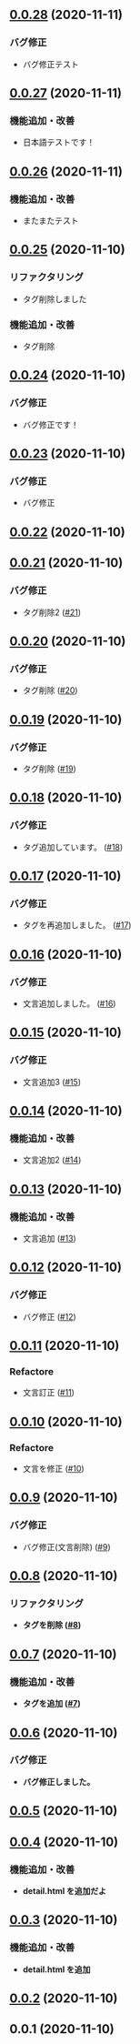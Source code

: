 
<a name="0.0.28"></a>
## [0.0.28](https://github.com/linecorphat/releaseTest/compare/0.0.27...0.0.28) (2020-11-11)

### バグ修正

* バグ修正テスト


<a name="0.0.27"></a>
## [0.0.27](https://github.com/linecorphat/releaseTest/compare/0.0.26...0.0.27) (2020-11-11)

### 機能追加・改善

* 日本語テストです！


<a name="0.0.26"></a>
## [0.0.26](https://github.com/linecorphat/releaseTest/compare/0.0.25...0.0.26) (2020-11-11)

### 機能追加・改善

* またまたテスト


<a name="0.0.25"></a>
## [0.0.25](https://github.com/linecorphat/releaseTest/compare/0.0.24...0.0.25) (2020-11-10)

### リファクタリング

* タグ削除しました

### 機能追加・改善

* タグ削除


<a name="0.0.24"></a>
## [0.0.24](https://github.com/linecorphat/releaseTest/compare/0.0.23...0.0.24) (2020-11-10)

### バグ修正

* バグ修正です！


<a name="0.0.23"></a>
## [0.0.23](https://github.com/linecorphat/releaseTest/compare/0.0.22...0.0.23) (2020-11-10)

### バグ修正

* バグ修正


<a name="0.0.22"></a>
## [0.0.22](https://github.com/linecorphat/releaseTest/compare/0.0.21...0.0.22) (2020-11-10)


<a name="0.0.21"></a>
## [0.0.21](https://github.com/linecorphat/releaseTest/compare/0.0.20...0.0.21) (2020-11-10)

### バグ修正

* タグ削除2 ([#21](https://github.com/linecorphat/releaseTest/issues/21))


<a name="0.0.20"></a>
## [0.0.20](https://github.com/linecorphat/releaseTest/compare/0.0.19...0.0.20) (2020-11-10)

### バグ修正

* タグ削除 ([#20](https://github.com/linecorphat/releaseTest/issues/20))


<a name="0.0.19"></a>
## [0.0.19](https://github.com/linecorphat/releaseTest/compare/0.0.18...0.0.19) (2020-11-10)

### バグ修正

* タグ削除 ([#19](https://github.com/linecorphat/releaseTest/issues/19))


<a name="0.0.18"></a>
## [0.0.18](https://github.com/linecorphat/releaseTest/compare/0.0.17...0.0.18) (2020-11-10)

### バグ修正

* タグ追加しています。 ([#18](https://github.com/linecorphat/releaseTest/issues/18))


<a name="0.0.17"></a>
## [0.0.17](https://github.com/linecorphat/releaseTest/compare/0.0.16...0.0.17) (2020-11-10)

### バグ修正

* タグを再追加しました。 ([#17](https://github.com/linecorphat/releaseTest/issues/17))


<a name="0.0.16"></a>
## [0.0.16](https://github.com/linecorphat/releaseTest/compare/0.0.15...0.0.16) (2020-11-10)

### バグ修正

* 文言追加しました。 ([#16](https://github.com/linecorphat/releaseTest/issues/16))


<a name="0.0.15"></a>
## [0.0.15](https://github.com/linecorphat/releaseTest/compare/0.0.14...0.0.15) (2020-11-10)

### バグ修正

* 文言追加3 ([#15](https://github.com/linecorphat/releaseTest/issues/15))


<a name="0.0.14"></a>
## [0.0.14](https://github.com/linecorphat/releaseTest/compare/0.0.13...0.0.14) (2020-11-10)

### 機能追加・改善

* 文言追加2 ([#14](https://github.com/linecorphat/releaseTest/issues/14))


<a name="0.0.13"></a>
## [0.0.13](https://github.com/linecorphat/releaseTest/compare/0.0.12...0.0.13) (2020-11-10)

### 機能追加・改善

* 文言追加 ([#13](https://github.com/linecorphat/releaseTest/issues/13))


<a name="0.0.12"></a>
## [0.0.12](https://github.com/linecorphat/releaseTest/compare/0.0.11...0.0.12) (2020-11-10)

### バグ修正

* バグ修正 ([#12](https://github.com/linecorphat/releaseTest/issues/12))


<a name="0.0.11"></a>
## [0.0.11](https://github.com/linecorphat/releaseTest/compare/0.0.10...0.0.11) (2020-11-10)

### Refactore

* 文言訂正 ([#11](https://github.com/linecorphat/releaseTest/issues/11))


<a name="0.0.10"></a>
## [0.0.10](https://github.com/linecorphat/releaseTest/compare/0.0.9...0.0.10) (2020-11-10)

### Refactore

* 文言を修正 ([#10](https://github.com/linecorphat/releaseTest/issues/10))


<a name="0.0.9"></a>
## [0.0.9](https://github.com/linecorphat/releaseTest/compare/0.0.8...0.0.9) (2020-11-10)

### バグ修正

* バグ修正(文言削除) ([#9](https://github.com/linecorphat/releaseTest/issues/9))


<a name="0.0.8"></a>
## [0.0.8](https://github.com/linecorphat/releaseTest/compare/0.0.7...0.0.8) (2020-11-10)

### リファクタリング

* <b> タグを削除 ([#8](https://github.com/linecorphat/releaseTest/issues/8))


<a name="0.0.7"></a>
## [0.0.7](https://github.com/linecorphat/releaseTest/compare/0.0.6...0.0.7) (2020-11-10)

### 機能追加・改善

* <b> タグを追加 ([#7](https://github.com/linecorphat/releaseTest/issues/7))


<a name="0.0.6"></a>
## [0.0.6](https://github.com/linecorphat/releaseTest/compare/0.0.5...0.0.6) (2020-11-10)

### バグ修正

* バグ修正しました。


<a name="0.0.5"></a>
## [0.0.5](https://github.com/linecorphat/releaseTest/compare/0.0.4...0.0.5) (2020-11-10)


<a name="0.0.4"></a>
## [0.0.4](https://github.com/linecorphat/releaseTest/compare/0.0.3...0.0.4) (2020-11-10)

### 機能追加・改善

* detail.html  を追加だよ


<a name="0.0.3"></a>
## [0.0.3](https://github.com/linecorphat/releaseTest/compare/0.0.2...0.0.3) (2020-11-10)

### 機能追加・改善

* detail.html を追加


<a name="0.0.2"></a>
## [0.0.2](https://github.com/linecorphat/releaseTest/compare/0.0.1...0.0.2) (2020-11-10)


<a name="0.0.1"></a>
## 0.0.1 (2020-11-10)

